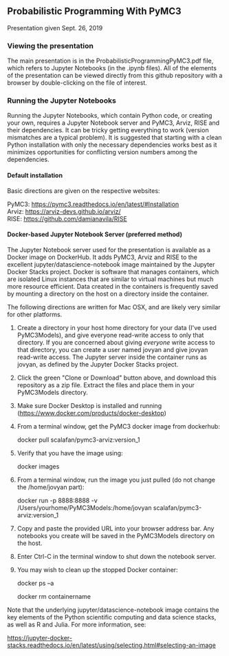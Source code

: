 ## Probabilistic Programming With PyMC3

Presentation given Sept. 26, 2019

### Viewing the presentation

The main presentation is in the ProbabilisticProgrammingPyMC3.pdf file, which refers to Jupyter Notebooks (in the .ipynb files). All of the elements of the presentation can be viewed directly from this github repository with a browser by double-clicking on the file of interest.

### Running the Jupyter Notebooks

Running the Jupyter Notebooks, which contain Python code, or creating your own, requires a Jupyter Notebook server and PyMC3, Arviz, RISE and their dependencies. It can be tricky getting everything to work (version mismatches are a typical problem). It is suggested that starting with a clean Python installation with only the necessary dependencies works best as it minimizes opportunities for conflicting version numbers among the dependencies.

#### Default installation

Basic directions are given on the respective websites:

PyMC3:  https://pymc3.readthedocs.io/en/latest/#Installation  
Arviz:  https://arviz-devs.github.io/arviz/  
RISE:   https://github.com/damianavila/RISE

#### Docker-based Jupyter Notebook Server (preferred method)

The Jupyter Notebook server used for the presentation is available as a Docker image on DockerHub.  It adds PyMC3, Arviz and RISE to the excellent jupyter/datascience-notebook image maintained by the Jupyter Docker Stacks project. Docker is software that manages containers, which are isolated Linux instances that are similar to virtual machines but much more resource efficient. Data created in the containers is frequently saved by mounting a directory on the host on a directory inside the container.

The following directions are written for Mac OSX, and are likely very similar for other platforms.

1. Create a directory in your host home directory for your data (I've used PyMC3Models), and give everyone read-write access to only that directory.  If you are concerned about giving _everyone_ write access to that directory, you can create a user named jovyan and give jovyan read-write access. The Jupyter server inside the container runs as jovyan, as defined by the Jupyter Docker Stacks project.

2. Click the green "Clone or Download" button above, and download this repository as a zip file. Extract the files and place them in your PyMC3Models directory.

3. Make sure Docker Desktop is installed and running (https://www.docker.com/products/docker-desktop)

4. From a terminal window, get the PyMC3 docker image from dockerhub:

      docker pull scalafan/pymc3-arviz:version_1
      
5. Verify that you have the image using:
      
      docker images
       
6. From a terminal window, run the image you just pulled (do not change the /home/jovyan part):
 
      docker run -p 8888:8888 -v /Users/yourhome/PyMC3Models:/home/jovyan scalafan/pymc3-arviz:version_1
 
7. Copy and paste the provided URL into your browser address bar.
   Any notebooks you create will be saved in the PyMC3Models directory on the host.
   
8. Enter Ctrl-C in the terminal window to shut down the notebook server.

9. You may wish to clean up the stopped Docker container:
  
      docker ps –a  
      
      docker rm containername
  
Note that the underlying jupyter/datascience-notebook image contains the key elements of the Python scientific computing and data science stacks, as well as R and Julia.  For more information, see:

https://jupyter-docker-stacks.readthedocs.io/en/latest/using/selecting.html#selecting-an-image 
